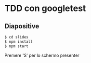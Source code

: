 # TDD con googletest

## Diapositive

```sh
$ cd slides
$ npm install
$ npm start
```

Premere 'S' per lo schermo presenter
